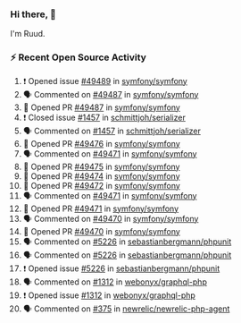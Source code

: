 ### Hi there, 👋

I'm Ruud.
 
### :zap: Recent Open Source Activity

<!--START_SECTION:activity-->
1. ❗️ Opened issue [#49489](https://github.com/symfony/symfony/issues/49489) in [symfony/symfony](https://github.com/symfony/symfony)
2. 🗣 Commented on [#49487](https://github.com/symfony/symfony/issues/49487) in [symfony/symfony](https://github.com/symfony/symfony)
3. 💪 Opened PR [#49487](https://github.com/symfony/symfony/pull/49487) in [symfony/symfony](https://github.com/symfony/symfony)
4. ❗️ Closed issue [#1457](https://github.com/schmittjoh/serializer/issues/1457) in [schmittjoh/serializer](https://github.com/schmittjoh/serializer)
5. 🗣 Commented on [#1457](https://github.com/schmittjoh/serializer/issues/1457) in [schmittjoh/serializer](https://github.com/schmittjoh/serializer)
6. 💪 Opened PR [#49476](https://github.com/symfony/symfony/pull/49476) in [symfony/symfony](https://github.com/symfony/symfony)
7. 🗣 Commented on [#49471](https://github.com/symfony/symfony/issues/49471) in [symfony/symfony](https://github.com/symfony/symfony)
8. 💪 Opened PR [#49475](https://github.com/symfony/symfony/pull/49475) in [symfony/symfony](https://github.com/symfony/symfony)
9. 💪 Opened PR [#49474](https://github.com/symfony/symfony/pull/49474) in [symfony/symfony](https://github.com/symfony/symfony)
10. 💪 Opened PR [#49472](https://github.com/symfony/symfony/pull/49472) in [symfony/symfony](https://github.com/symfony/symfony)
11. 🗣 Commented on [#49471](https://github.com/symfony/symfony/issues/49471) in [symfony/symfony](https://github.com/symfony/symfony)
12. 💪 Opened PR [#49471](https://github.com/symfony/symfony/pull/49471) in [symfony/symfony](https://github.com/symfony/symfony)
13. 🗣 Commented on [#49470](https://github.com/symfony/symfony/issues/49470) in [symfony/symfony](https://github.com/symfony/symfony)
14. 💪 Opened PR [#49470](https://github.com/symfony/symfony/pull/49470) in [symfony/symfony](https://github.com/symfony/symfony)
15. 🗣 Commented on [#5226](https://github.com/sebastianbergmann/phpunit/issues/5226) in [sebastianbergmann/phpunit](https://github.com/sebastianbergmann/phpunit)
16. 🗣 Commented on [#5226](https://github.com/sebastianbergmann/phpunit/issues/5226) in [sebastianbergmann/phpunit](https://github.com/sebastianbergmann/phpunit)
17. ❗️ Opened issue [#5226](https://github.com/sebastianbergmann/phpunit/issues/5226) in [sebastianbergmann/phpunit](https://github.com/sebastianbergmann/phpunit)
18. 🗣 Commented on [#1312](https://github.com/webonyx/graphql-php/issues/1312) in [webonyx/graphql-php](https://github.com/webonyx/graphql-php)
19. ❗️ Opened issue [#1312](https://github.com/webonyx/graphql-php/issues/1312) in [webonyx/graphql-php](https://github.com/webonyx/graphql-php)
20. 🗣 Commented on [#375](https://github.com/newrelic/newrelic-php-agent/issues/375) in [newrelic/newrelic-php-agent](https://github.com/newrelic/newrelic-php-agent)
<!--END_SECTION:activity-->
